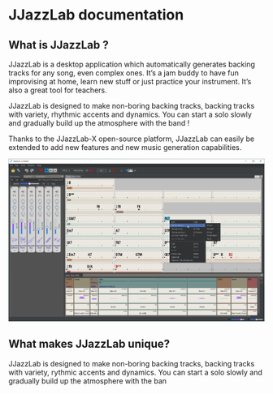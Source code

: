 # JJazzLab documentation

## What is JJazzLab ? 

JJazzLab is a desktop application which automatically generates backing tracks for any song, even complex ones. It’s a jam buddy to have fun improvising at home, learn new stuff or just practice your instrument. It’s also a great tool for teachers.  

JJazzLab is designed to make non-boring backing tracks, backing tracks with variety, rhythmic accents and dynamics. You can start a solo slowly and gradually build up the atmosphere with the band !

Thanks to the JJazzLab-X open-source platform,  JJazzLab can easily be extended to add new features and new music generation capabilities.  

![](.gitbook/assets/jjazzlabscreenshot.png)

## What makes JJazzLab unique? <a id="features"></a>

JJazzLab is designed to make non-boring backing tracks, backing tracks with variety, rythmic accents and dynamics. You can start a solo slowly and gradually build up the atmosphere with the ban

